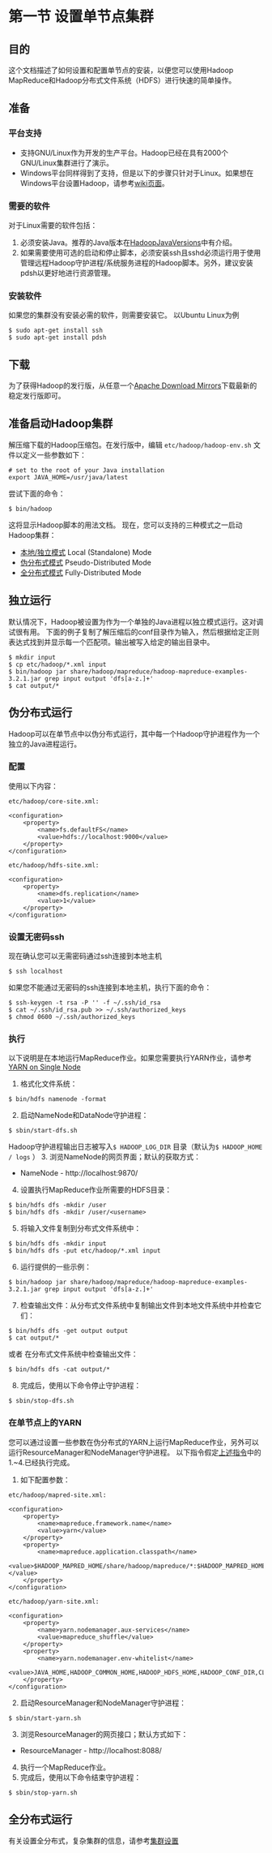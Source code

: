 # 第一节 设置单节点集群
## 目的
这个文档描述了如何设置和配置单节点的安装，以便您可以使用Hadoop MapReduce和Hadoop分布式文件系统（HDFS）进行快速的简单操作。
## 准备
### 平台支持
* 支持GNU/Linux作为开发的生产平台。Hadoop已经在具有2000个GNU/Linux集群进行了演示。
* Windows平台同样得到了支持，但是以下的步骤只针对于Linux。如果想在Windows平台设置Hadoop，请参考[wiki页面](http://wiki.apache.org/hadoop/Hadoop2OnWindows)。
### 需要的软件
对于Linux需要的软件包括：
1. 必须安装Java。推荐的Java版本在[HadoopJavaVersions](http://wiki.apache.org/hadoop/HadoopJavaVersions)中有介绍。
2. 如果需要使用可选的启动和停止脚本，必须安装ssh且sshd必须运行用于使用管理远程Hadoop守护进程/系统服务进程的Hadoop脚本。另外，建议安装pdsh以更好地进行资源管理。
### 安装软件
如果您的集群没有安装必需的软件，则需要安装它。
以Ubuntu Linux为例
```
$ sudo apt-get install ssh
$ sudo apt-get install pdsh
```
## 下载
为了获得Hadoop的发行版，从任意一个[Apache Download Mirrors](http://www.apache.org/dyn/closer.cgi/hadoop/common/)下载最新的稳定发行版即可。
## 准备启动Hadoop集群
解压缩下载的Hadoop压缩包。在发行版中，编辑 ```etc/hadoop/hadoop-env.sh``` 文件以定义一些参数如下：
```
# set to the root of your Java installation
export JAVA_HOME=/usr/java/latest
```
尝试下面的命令：
```
$ bin/hadoop
```
这将显示Hadoop脚本的用法文档。
现在，您可以支持的三种模式之一启动Hadoop集群：
* [本地/独立模式](https://hadoop.apache.org/docs/stable/hadoop-project-dist/hadoop-common/SingleCluster.html#Standalone_Operation) Local (Standalone) Mode
* [伪分布式模式](https://hadoop.apache.org/docs/stable/hadoop-project-dist/hadoop-common/SingleCluster.html#Pseudo-Distributed_Operation) Pseudo-Distributed Mode
* [全分布式模式](https://hadoop.apache.org/docs/stable/hadoop-project-dist/hadoop-common/SingleCluster.html#Pseudo-Distributed_Operation) Fully-Distributed Mode
## 独立运行
默认情况下，Hadoop被设置为作为一个单独的Java进程以独立模式运行。这对调试很有用。
下面的例子复制了解压缩后的conf目录作为输入，然后根据给定正则表达式找到并显示每一个匹配项。输出被写入给定的输出目录中。
```
$ mkdir input
$ cp etc/hadoop/*.xml input
$ bin/hadoop jar share/hadoop/mapreduce/hadoop-mapreduce-examples-3.2.1.jar grep input output 'dfs[a-z.]+'
$ cat output/*
```
## 伪分布式运行
Hadoop可以在单节点中以伪分布式运行，其中每一个Hadoop守护进程作为一个独立的Java进程运行。
### 配置
使用以下内容：

```etc/hadoop/core-site.xml:``` 
```
<configuration>
    <property>
        <name>fs.defaultFS</name>
        <value>hdfs://localhost:9000</value>
    </property>
</configuration>
```
```etc/hadoop/hdfs-site.xml:``` 
```
<configuration>
    <property>
        <name>dfs.replication</name>
        <value>1</value>
    </property>
</configuration>
```
### 设置无密码ssh
现在确认您可以无需密码通过ssh连接到本地主机
```
$ ssh localhost
```
如果您不能通过无密码的ssh连接到本地主机，执行下面的命令：
```
$ ssh-keygen -t rsa -P '' -f ~/.ssh/id_rsa
$ cat ~/.ssh/id_rsa.pub >> ~/.ssh/authorized_keys
$ chmod 0600 ~/.ssh/authorized_keys
```
### 执行
以下说明是在本地运行MapReduce作业。如果您需要执行YARN作业，请参考[YARN on Single Node](https://hadoop.apache.org/docs/r3.2.1/hadoop-project-dist/hadoop-common/SingleCluster.html#YARN_on_Single_Node)
1. 格式化文件系统：
```
$ bin/hdfs namenode -format
```
2. 启动NameNode和DataNode守护进程：
```
$ sbin/start-dfs.sh
```
Hadoop守护进程输出日志被写入```$ HADOOP_LOG_DIR``` 目录（默认为```$ HADOOP_HOME / logs``` ）
3. 浏览NameNode的网页界面；默认的获取方式：
* NameNode - http://localhost:9870/
4. 设置执行MapReduce作业所需要的HDFS目录：
```
$ bin/hdfs dfs -mkdir /user
$ bin/hdfs dfs -mkdir /user/<username>
```
5. 将输入文件复制到分布式文件系统中：
```
$ bin/hdfs dfs -mkdir input
$ bin/hdfs dfs -put etc/hadoop/*.xml input
```
6. 运行提供的一些示例：
```
$ bin/hadoop jar share/hadoop/mapreduce/hadoop-mapreduce-examples-3.2.1.jar grep input output 'dfs[a-z.]+'
```
7. 检查输出文件：从分布式文件系统中复制输出文件到本地文件系统中并检查它们：
```
$ bin/hdfs dfs -get output output
$ cat output/*
```
或者
在分布式文件系统中检查输出文件：
```
$ bin/hdfs dfs -cat output/*
```
8. 完成后，使用以下命令停止守护进程：
```
$ sbin/stop-dfs.sh
```
### 在单节点上的YARN
您可以通过设置一些参数在伪分布式的YARN上运行MapReduce作业，另外可以运行ResourceManager和NodeManager守护进程。
以下指令假定[上述指令](https://hadoop.apache.org/docs/r3.2.1/hadoop-project-dist/hadoop-common/SingleCluster.html#Execution)中的1.~4.已经执行完成。
1. 如下配置参数：
```
etc/hadoop/mapred-site.xml:
```
```
<configuration>
    <property>
        <name>mapreduce.framework.name</name>
        <value>yarn</value>
    </property>
    <property>
        <name>mapreduce.application.classpath</name>
        <value>$HADOOP_MAPRED_HOME/share/hadoop/mapreduce/*:$HADOOP_MAPRED_HOME/share/hadoop/mapreduce/lib/*</value>
    </property>
</configuration>
```

```
etc/hadoop/yarn-site.xml:
```
```
<configuration>
    <property>
        <name>yarn.nodemanager.aux-services</name>
        <value>mapreduce_shuffle</value>
    </property>
    <property>
        <name>yarn.nodemanager.env-whitelist</name>
        <value>JAVA_HOME,HADOOP_COMMON_HOME,HADOOP_HDFS_HOME,HADOOP_CONF_DIR,CLASSPATH_PREPEND_DISTCACHE,HADOOP_YARN_HOME,HADOOP_MAPRED_HOME</value>
    </property>
</configuration>
```
2. 启动ResourceManager和NodeManager守护进程：
```
$ sbin/start-yarn.sh
```
3. 浏览ResourceManager的网页接口；默认方式如下：
* ResourceManager - http://localhost:8088/
4. 执行一个MapReduce作业。
5. 完成后，使用以下命令结束守护进程：
```
$ sbin/stop-yarn.sh
```
## 全分布式运行
有关设置全分布式，复杂集群的信息，请参考[集群设置](https://hadoop.apache.org/docs/r3.2.1/hadoop-project-dist/hadoop-common/ClusterSetup.html) 
